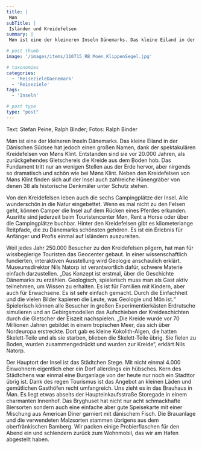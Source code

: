 ```yaml
---
title: |
 Møn
subTitle: |
 Isländer und Kreidefelsen
summary: |
 Møn ist eine der kleineren Inseln Dänemarks. Das kleine Eiland in der Dänischen Südsee hat jedoch einen großen Namen, dank der spektakulären Kreidefelsen von Møns Klint. Entstanden sind sie vor 20.000 Jahren, als zurückgehendes Gletschereis die Kreide aus dem Boden hob. Das Fundament tritt nur an wenigen Stellen aus der Erde hervor,

# post thumb
image: '/images/items/110715_RB_Moen_KlippenSegel.jpg'

# taxonomies
categories: 
  - 'ReisezieleDaenemark'
  - 'Reiseziele'
tags:
  - 'Inseln'

# post type
type: "post"
---
```


Text: Stefan Peine, Ralph Binder; Fotos: Ralph Binder

Møn ist eine der kleineren Inseln Dänemarks. Das kleine Eiland in der Dänischen Südsee hat jedoch einen großen Namen, dank der spektakulären Kreidefelsen von Møns Klint. Entstanden sind sie vor 20.000 Jahren, als zurückgehendes Gletschereis die Kreide aus dem Boden hob. Das Fundament tritt nur an wenigen Stellen aus der Erde hervor, aber nirgends so dramatisch und schön wie bei Møns Klint. Neben den Kreidefelsen von Møns Klint finden sich auf der Insel auch zahlreiche Hünengräber von denen 38 als historische Denkmäler unter Schutz stehen.

Von den Kreidefelsen leben auch die sechs Campingplätze der Insel. Alle wunderschön in die Natur eingebettet. Wenn es mal nicht zu den Felsen geht, können Camper die Insel auf dem Rücken eines Pferdes erkunden. Ausritte sind jederzeit beim Touristencenter Møn, Rent a Horse oder über die Campingplätze buchbar. Hinter den Kreidefelsen gibt es kilometerlange Reitpfade, die zu Dänemarks schönsten gehören. Es ist ein Erlebnis für Anfänger und Profis einmal auf Isländern auszureiten.

Weil jedes Jahr 250.000 Besucher zu den Kreidefelsen pilgern, hat man für wissbegierige Touristen das Geocenter gebaut. In einer wissenschaftlich fundierten, interaktiven Ausstellung wird Geologie anschaulich erklärt. Museumsdirektor Nils Natorp ist verantwortlich dafür, schwere Materie einfach darzustellen. „Das Konzept ist erstmal, über die Geschichte Dänemarks zu erzählen. Geologisch, spielerisch muss man als Gast aktiv teilnehmen, um Wissen zu erhalten. Es ist für Familien mit Kindern, aber auch für Erwachsene. Es ist sehr einfach gemacht. Durch die Einfachheit und die vielen Bilder kapieren die Leute, was Geologie und Mön ist.“ Spielerisch können alle Besucher in großen Experimentierkästen Erdrutsche simulieren und an Gebirgsmodellen das Aufschieben der Kreideschichten durch die Gletscher der Eiszeit nachspielen. „Die Kreide wurde vor 70 Millionen Jahren gebildet in einem tropischen Meer, das sich über Nordeuropa erstreckte. Dort gab es kleine Kokolith-Algen, die hatten Skelett-Teile und als sie starben, blieben die Skelett-Teile übrig. Sie fielen zu Boden, wurden zusammengedrückt und wurden zur Kreide“, erklärt Nils Natorp.

Der Hauptort der Insel ist das Städtchen Stege. Mit nicht einmal 4.000 Einwohnern eigentlich eher ein Dorf allerdings ein hübsches. Kern des Städtchens war einmal eine Burganlage von der heute nur noch ein Stadttor übrig ist. Dank des regen Tourismus ist das Angebot an kleinen Läden und gemütlichen Gasthöfen recht umfangreich. Uns zieht es in das Brauhaus in Møn. Es liegt etwas abseits der Haupteinkaufsstraße Storegade in einem charmanten Innenhof. Das Bryghuset hat nicht nur acht schmackhafte Biersorten sondern auch eine einfache aber gute Speisekarte mit einer Mischung aus American Diner garniert mit dänischem Fisch. Die Brauanlage und die verwendeten Malzsorten stammen übrigens aus dem oberfränkischen Bamberg. Wir packen einige Probierflaschen für den Abend ein und schlendern zurück zum Wohnmobil, das wir am Hafen abgestellt haben.